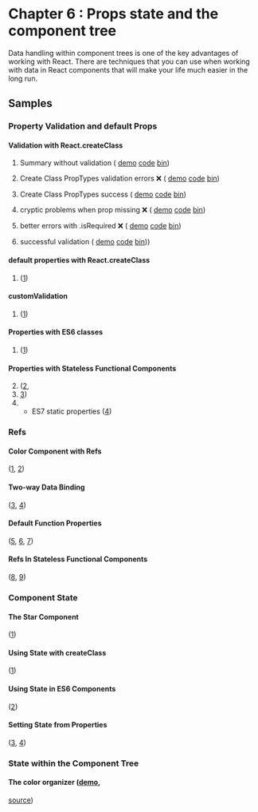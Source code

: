 Chapter 6 : Props state and the component tree
==================
Data handling within component trees is one of the key advantages of working with React. There are techniques that you
can use when working with data in React components that will make your life much easier in the long run.

Samples
--------

### Property Validation and default Props

#### Validation with React.createClass

  1. Summary without validation (
    [demo](https://rawgit.com/MoonHighway/learning-react/update-localize-samples/chapter-06/01-property-validation-and-default-props/01-summary-without-validation.html)
    [code](https://github.com/MoonHighway/learning-react/blob/update-localize-samples/chapter-06/01-property-validation-and-default-props/01-summary-without-validation.html)
    [bin](http://jsbin.com/nusiyu/1/edit?js,output))

  2. Create Class PropTypes validation errors ❌ (
    [demo](https://rawgit.com/MoonHighway/learning-react/update-localize-samples/chapter-06/01-property-validation-and-default-props/02-)
    [code](https://github.com/MoonHighway/learning-react/blob/update-localize-samples/chapter-06/01-property-validation-and-default-props/02-)
    [bin](http://jsbin.com/nusiyu/2/edit?js,console,output))

  3. Create Class PropTypes success (
    [demo](https://rawgit.com/MoonHighway/learning-react/update-localize-samples/chapter-06/01-property-validation-and-default-props/03-create-class-prop-types-success.html)
    [code](https://github.com/MoonHighway/learning-react/blob/update-localize-samples/chapter-06/01-property-validation-and-default-props/03-create-class-prop-types-success.html)
    [bin](http://jsbin.com/nusiyu/3/edit?js,output))

  4. cryptic problems when prop missing ❌ (
    [demo](https://rawgit.com/MoonHighway/learning-react/update-localize-samples/chapter-06/01-property-validation-and-default-props/04-cryptic-problems-when-prop-missing.html)
    [code](https://github.com/MoonHighway/learning-react/blob/update-localize-samples/chapter-06/01-property-validation-and-default-props/04-cryptic-problems-when-prop-missing.html)
    [bin](http://jsbin.com/nusiyu/4/edit?js,console,output))

  5. better errors with .isRequired ❌ (
    [demo](https://rawgit.com/MoonHighway/learning-react/update-localize-samples/chapter-06/01-property-validation-and-default-props/05-better-errors-with-is-required.html)
    [code](https://github.com/MoonHighway/learning-react/blob/update-localize-samples/chapter-06/01-property-validation-and-default-props/05-better-errors-with-is-required.html)
    [bin](http://jsbin.com/nusiyu/5/edit?js,console,output))

  6. successful validation (
    [demo](https://rawgit.com/MoonHighway/learning-react/update-localize-samples/chapter-06/01-property-validation-and-default-props/06-successful-validation)
    [code](https://github.com/MoonHighway/learning-react/blob/update-localize-samples/chapter-06/01-property-validation-and-default-props/06-successful-validation)
    [bin](http://jsbin.com/nusiyu/6/edit?js,output)))

#### default properties with React.createClass

  1. ([1](http://jsbin.com/curalu/1/edit?js,output))

#### customValidation

  1. ([1](http://jsbin.com/fefaqe/1/edit?js,console,output))

#### Properties with ES6 classes

  1. ([1](http://jsbin.com/zenohu/1/edit?js,output))

#### Properties with Stateless Functional Components

  2. ([2](http://jsbin.com/zenohu/2/edit?js,output),
  3. [3](http://jsbin.com/zenohu/3/edit?js,output))
  4. * ES7 static properties ([4](http://jsbin.com/zenohu/4/edit?js,output))

### Refs

#### Color Component with Refs

([1](http://jsbin.com/kohigem/1/edit?js,output),
[2](http://jsbin.com/kohigem/2/edit?js,output))

#### Two-way Data Binding

([3](http://jsbin.com/kohigem/3/edit?js,console,output),
[4](http://jsbin.com/kohigem/4/edit?js,console,output))

#### Default Function Properties

([5](http://jsbin.com/kohigem/5/edit?js,console,output),
[6](http://jsbin.com/kohigem/6/edit?js,console,output),
[7](http://jsbin.com/kohigem/7/edit?js,console,output))

#### Refs In Stateless Functional Components

([8](http://jsbin.com/kohigem/8/edit?js,console,output),
[9](http://jsbin.com/kohigem/9/edit?js,console,output))

### Component State

#### The Star Component

([1](http://jsbin.com/puduho/1/edit?js,output))

#### Using State with createClass

([1](http://jsbin.com/zebilo/1/edit?js,output))

#### Using State in ES6 Components

([2](http://jsbin.com/zebilo/2/edit?js,output))

#### Setting State from Properties

([3](http://jsbin.com/zebilo/3/edit?js,output),
[4](http://jsbin.com/zebilo/4/edit?js,output))

### State within the Component Tree

#### The color organizer ([demo](https://rawgit.com/MoonHighway/learning-react/master/chapter-06/color-organizer/dist/index.html),
[source](https://github.com/MoonHighway/learning-react/blob/master/chapter-06/color-organizer))

